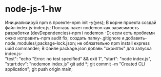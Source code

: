 # node-js-1-hw
Инициализируй npm в проекте-npm init -y(yes);
В корне проекта создай файл index.js-index.js;
Поставь пакет nodemon как зависимость разработки (devDependencies)-npm i nodemon -D;
єсли єсть проблеми ожно исправить-npm audit fix;
создать папку-.gitignore и добавить-node_modules/;package-lock.json;
не обязательно npm install express uuid commander;
В файле package.json добавь "скрипты" для запуска index.js-  
    "test": "echo \"Error: no test specified\" && exit 1",
    "start": "node index.js",
    "start:dev": "nodemon index.js"
git add *;
git commit -m "Created CLI application";
git push origin main;
